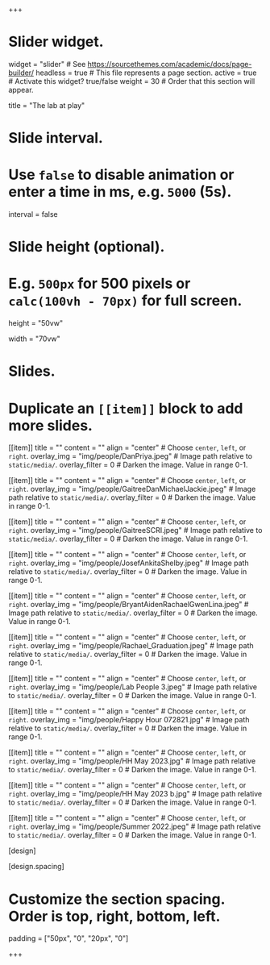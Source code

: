 +++
# Slider widget.
widget = "slider"  # See https://sourcethemes.com/academic/docs/page-builder/
headless = true  # This file represents a page section.
active = true  # Activate this widget? true/false
weight = 30  # Order that this section will appear.

title = "The lab at play"

# Slide interval.
# Use `false` to disable animation or enter a time in ms, e.g. `5000` (5s).
interval = false

# Slide height (optional).
# E.g. `500px` for 500 pixels or `calc(100vh - 70px)` for full screen.
height = "50vw"

width = "70vw"

# Slides.
# Duplicate an `[[item]]` block to add more slides.
[[item]]
  title = ""
  content = ""
  align = "center"  # Choose `center`, `left`, or `right`.
  overlay_img = "img/people/DanPriya.jpeg"  # Image path relative to `static/media/`.
  overlay_filter = 0  # Darken the image. Value in range 0-1.

  [[item]]
    title = ""
    content = ""
    align = "center"  # Choose `center`, `left`, or `right`.
    overlay_img = "img/people/GaitreeDanMichaelJackie.jpeg"  # Image path relative to `static/media/`.
    overlay_filter = 0  # Darken the image. Value in range 0-1.

[[item]]
  title = ""
  content = ""
  align = "center"  # Choose `center`, `left`, or `right`.
  overlay_img = "img/people/GaitreeSCRI.jpeg"  # Image path relative to `static/media/`.
  overlay_filter = 0  # Darken the image. Value in range 0-1.

[[item]]
  title = ""
  content = ""
  align = "center"  # Choose `center`, `left`, or `right`.
  overlay_img = "img/people/JosefAnkitaShelby.jpeg"  # Image path relative to `static/media/`.
  overlay_filter = 0  # Darken the image. Value in range 0-1.


[[item]]
  title = ""
  content = ""
  align = "center"  # Choose `center`, `left`, or `right`.
  overlay_img = "img/people/BryantAidenRachaelGwenLina.jpeg"  # Image path relative to `static/media/`.
  overlay_filter = 0  # Darken the image. Value in range 0-1.

[[item]]
  title = ""
  content = ""
  align = "center"  # Choose `center`, `left`, or `right`.
  overlay_img = "img/people/Rachael_Graduation.jpeg"  # Image path relative to `static/media/`.
  overlay_filter = 0  # Darken the image. Value in range 0-1.

[[item]]
  title = ""
  content = ""
  align = "center"  # Choose `center`, `left`, or `right`.
  overlay_img = "img/people/Lab People 3.jpeg"  # Image path relative to `static/media/`.
  overlay_filter = 0  # Darken the image. Value in range 0-1.

[[item]]
  title = ""
  content = ""
  align = "center"  # Choose `center`, `left`, or `right`.
  overlay_img = "img/people/Happy Hour 072821.jpg"  # Image path relative to `static/media/`.
  overlay_filter = 0  # Darken the image. Value in range 0-1.

[[item]]
  title = ""
  content = ""
  align = "center"  # Choose `center`, `left`, or `right`.
  overlay_img = "img/people/HH May 2023.jpg"  # Image path relative to `static/media/`.
  overlay_filter = 0  # Darken the image. Value in range 0-1.

[[item]]
  title = ""
  content = ""
  align = "center"  # Choose `center`, `left`, or `right`.
  overlay_img = "img/people/HH May 2023 b.jpg"  # Image path relative to `static/media/`.
  overlay_filter = 0  # Darken the image. Value in range 0-1.

[[item]]
  title = ""
  content = ""
  align = "center"  # Choose `center`, `left`, or `right`.
  overlay_img = "img/people/Summer 2022.jpeg"  # Image path relative to `static/media/`.
  overlay_filter = 0  # Darken the image. Value in range 0-1.

[design]


[design.spacing]
  # Customize the section spacing. Order is top, right, bottom, left.
  padding = ["50px", "0", "20px", "0"]

+++
